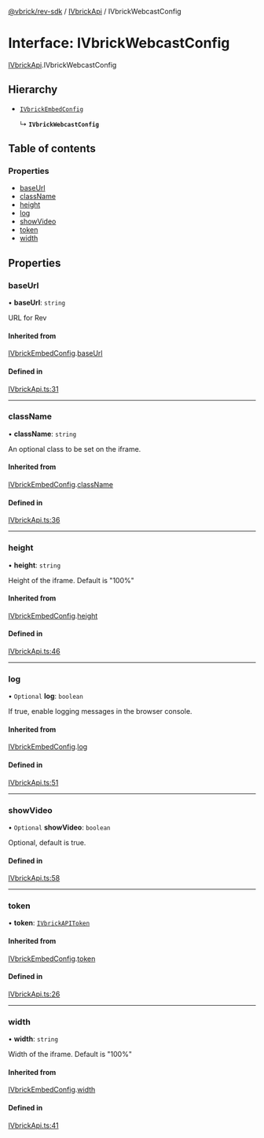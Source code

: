 [@vbrick/rev-sdk](../README.md) / [IVbrickApi](../modules/IVbrickApi.md) / IVbrickWebcastConfig

# Interface: IVbrickWebcastConfig

[IVbrickApi](../modules/IVbrickApi.md).IVbrickWebcastConfig

## Hierarchy

- [`IVbrickEmbedConfig`](IVbrickApi.IVbrickEmbedConfig.md)

  ↳ **`IVbrickWebcastConfig`**

## Table of contents

### Properties

- [baseUrl](IVbrickApi.IVbrickWebcastConfig.md#baseurl)
- [className](IVbrickApi.IVbrickWebcastConfig.md#classname)
- [height](IVbrickApi.IVbrickWebcastConfig.md#height)
- [log](IVbrickApi.IVbrickWebcastConfig.md#log)
- [showVideo](IVbrickApi.IVbrickWebcastConfig.md#showvideo)
- [token](IVbrickApi.IVbrickWebcastConfig.md#token)
- [width](IVbrickApi.IVbrickWebcastConfig.md#width)

## Properties

### baseUrl

• **baseUrl**: `string`

URL for Rev

#### Inherited from

[IVbrickEmbedConfig](IVbrickApi.IVbrickEmbedConfig.md).[baseUrl](IVbrickApi.IVbrickEmbedConfig.md#baseurl)

#### Defined in

[IVbrickApi.ts:31](https://github.com/vbrick/rev-sdk-js/blob/d1cd6e7/src/IVbrickApi.ts#L31)

___

### className

• **className**: `string`

An optional class to be set on the iframe.

#### Inherited from

[IVbrickEmbedConfig](IVbrickApi.IVbrickEmbedConfig.md).[className](IVbrickApi.IVbrickEmbedConfig.md#classname)

#### Defined in

[IVbrickApi.ts:36](https://github.com/vbrick/rev-sdk-js/blob/d1cd6e7/src/IVbrickApi.ts#L36)

___

### height

• **height**: `string`

Height of the iframe. Default is "100%"

#### Inherited from

[IVbrickEmbedConfig](IVbrickApi.IVbrickEmbedConfig.md).[height](IVbrickApi.IVbrickEmbedConfig.md#height)

#### Defined in

[IVbrickApi.ts:46](https://github.com/vbrick/rev-sdk-js/blob/d1cd6e7/src/IVbrickApi.ts#L46)

___

### log

• `Optional` **log**: `boolean`

If true, enable logging messages in the browser console.

#### Inherited from

[IVbrickEmbedConfig](IVbrickApi.IVbrickEmbedConfig.md).[log](IVbrickApi.IVbrickEmbedConfig.md#log)

#### Defined in

[IVbrickApi.ts:51](https://github.com/vbrick/rev-sdk-js/blob/d1cd6e7/src/IVbrickApi.ts#L51)

___

### showVideo

• `Optional` **showVideo**: `boolean`

Optional, default is true.

#### Defined in

[IVbrickApi.ts:58](https://github.com/vbrick/rev-sdk-js/blob/d1cd6e7/src/IVbrickApi.ts#L58)

___

### token

• **token**: [`IVbrickAPIToken`](IVbrickApi.IVbrickAPIToken.md)

#### Inherited from

[IVbrickEmbedConfig](IVbrickApi.IVbrickEmbedConfig.md).[token](IVbrickApi.IVbrickEmbedConfig.md#token)

#### Defined in

[IVbrickApi.ts:26](https://github.com/vbrick/rev-sdk-js/blob/d1cd6e7/src/IVbrickApi.ts#L26)

___

### width

• **width**: `string`

Width of the iframe. Default is "100%"

#### Inherited from

[IVbrickEmbedConfig](IVbrickApi.IVbrickEmbedConfig.md).[width](IVbrickApi.IVbrickEmbedConfig.md#width)

#### Defined in

[IVbrickApi.ts:41](https://github.com/vbrick/rev-sdk-js/blob/d1cd6e7/src/IVbrickApi.ts#L41)
